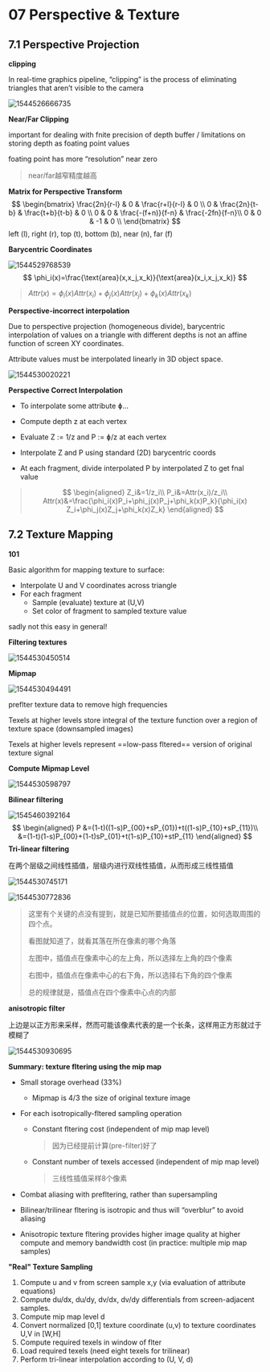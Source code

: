 # 07 Perspective & Texture

## 7.1 Perspective Projection

**clipping**

In real-time graphics pipeline, “clipping” is the process of eliminating triangles that aren’t visible to the camera

![1544526666735](assets/1544526666735.jpg)

**Near/Far Clipping**

important for dealing with fnite precision of depth buffer / limitations on storing depth as foating point values 

foating point has more “resolution” near zero 

> near/far越窄精度越高

**Matrix for Perspective Transform**
$$
\begin{bmatrix}
\frac{2n}{r-l} & 0 & \frac{r+l}{r-l} & 0 \\
0 & \frac{2n}{t-b} & \frac{t+b}{t-b} & 0 \\
0 & 0 & \frac{-(f+n)}{f-n} & \frac{-2fn}{f-n}\\
0 & 0 & -1 & 0 \\
\end{bmatrix}
$$
left (l), right (r), top (t), bottom (b), near (n), far (f) 

**Barycentric Coordinates**

![1544529768539](assets/1544529768539.jpg)
$$
\phi_i(x)=\frac{\text{area}(x,x_j,x_k)}{\text{area}(x_i,x_j,x_k)}
$$

> $Attr(x)=\phi_i(x)Attr(x_i)+\phi_j(x)Attr(x_j)+\phi_k(x)Attr(x_k)$

**Perspective-incorrect interpolation**

Due to perspective projection (homogeneous divide), barycentric interpolation of values on a triangle with different depths is not an affine function of screen XY coordinates. 

Attribute values must be interpolated linearly in 3D object space. 

![1544530020221](assets/1544530020221.jpg)

**Perspective Correct Interpolation**

- To interpolate some attribute ɸ…

- Compute depth z at each vertex
- Evaluate Z := 1/z and P := ɸ/z at each vertex
- Interpolate Z and P using standard (2D) barycentric coords
- At each fragment, divide interpolated P by interpolated Z to get fnal value 

> $$
> \begin{aligned}
> Z_i&=1/z_i\\
> P_i&=Attr(x_i)/z_i\\
> Attr(x)&=\frac{\phi_i(x)P_i+\phi_j(x)P_j+\phi_k(x)P_k}{\phi_i(x)
> Z_i+\phi_j(x)Z_j+\phi_k(x)Z_k}
> \end{aligned}
> $$
>

## 7.2 Texture Mapping

**101**

Basic algorithm for mapping texture to surface: 

- Interpolate U and V coordinates across triangle 
- For each fragment 
  - Sample (evaluate) texture at (U,V) 
  - Set color of fragment to sampled texture value 

sadly not this easy in general! 

**Filtering textures**

![1544530450514](assets/1544530450514.jpg)

**Mipmap**

![1544530494491](assets/1544530494491.jpg)

preflter texture data to remove high frequencies 

Texels at higher levels store integral of the texture function over a region of texture space (downsampled images) 

Texels at higher levels represent ==low-pass fltered== version of original texture signal 

**Compute Mipmap Level**

![1544530598797](assets/1544530598797.jpg)

**Bilinear filtering**

![1545460392164](assets/1545460392164.jpg)
$$
\begin{aligned}
P
&=(1-t)((1-s)P_{00}+sP_{01})+t((1-s)P_{10}+sP_{11})\\
&=(1-t)(1-s)P_{00}+(1-t)sP_{01}+t(1-s)P_{10}+stP_{11}
\end{aligned}
$$
**Tri-linear filtering**

在两个层级之间线性插值，层级内进行双线性插值，从而形成三线性插值

![1544530745171](assets/1544530745171.jpg)

![1544530772836](assets/1544530772836.jpg)

> 这里有个关键的点没有提到，就是已知所要插值点的位置，如何选取周围的四个点。
>
> 看图就知道了，就看其落在所在像素的哪个角落
>
> 左图中，插值点在像素中心的左上角，所以选择左上角的四个像素
>
> 右图中，插值点在像素中心的右下角，所以选择右下角的四个像素
>
> 总的规律就是，插值点在四个像素中心点的内部

**anisotropic filter**

上边是以正方形来采样，然而可能该像素代表的是一个长条，这样用正方形就过于模糊了

![1544530930695](assets/1544530930695.jpg)

**Summary: texture fltering using the mip map**

- Small storage overhead (33%)

  - Mipmap is 4/3 the size of original texture image

- For each isotropically-fltered sampling operation

  - Constant fltering cost (independent of mip map level)

    > 因为已经提前计算(pre-filter)好了

  - Constant number of texels accessed (independent of mip map level)

    > 三线性插值采样8个像素

- Combat aliasing with prefltering, rather than supersampling

- Bilinear/trilinear fltering is isotropic and thus will “overblur” to avoid aliasing

- Anisotropic texture fltering provides higher image quality at higher compute and memory bandwidth cost (in practice: multiple mip map samples) 

**"Real" Texture Sampling**

1. Compute u and v from screen sample x,y (via evaluation of attribute equations)
2. Compute du/dx, du/dy, dv/dx, dv/dy differentials from screen-adjacent samples.
3. Compute mip map level d
4. Convert normalized [0,1] texture coordinate (u,v) to texture coordinates U,V in [W,H]
5. Compute required texels in window of flter
6. Load required texels (need eight texels for trilinear)
7. Perform tri-linear interpolation according to (U, V, d) 